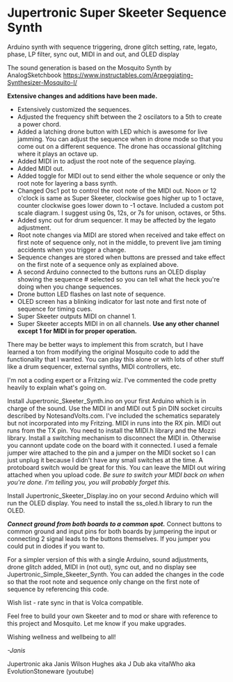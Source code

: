 # Jupertronic Super Skeeter Sequence Synth
Arduino synth with sequence triggering, drone glitch setting, rate, legato, phase, LP filter, sync out, MIDI in and out, and OLED display

The sound generation is based on the Mosquito Synth by AnalogSketchbook https://www.instructables.com/Arpeggiating-Synthesizer-Mosquito-I/

**Extensive changes and additions have been made.**
  - Extensively customized the sequences.
  - Adjusted the frequency shift between the 2 oscilators to a 5th to create a power chord.
  - Added a latching drone button with LED which is awesome for live jamming. You can adjust the sequence when in drone mode so that you come out on a different sequence. The drone has occassional glitching where it plays an octave up. 
  - Added MIDI in to adjust the root note of the sequence playing.
  - Added MIDI out.
  - Added toggle for MIDI out to send either the whole sequence or only the root note for layering a bass synth.
  - Changed Osc1 pot to control the root note of the MIDI out. Noon or 12 o'clock is same as Super Skeeter, clockwise goes higher up to 1 octave, counter clockwise goes lower down to -1 octave. Included a custom pot scale diagram. I suggest using 0s, 12s, or 7s for unison, octaves, or 5ths.
  - Added sync out for drum sequencer. It may be affected by the legato adjustment.
  - Root note changes via MIDI are stored when received and take effect on first note of sequence only, not in the middle, to prevent live jam timing accidents when you trigger a change.
  - Sequence changes are stored when buttons are pressed and take effect on the first note of a sequence only as explained above.
  - A second Arduino connected to the buttons runs an OLED display showing the sequence # selected so you can tell what the heck you're doing when you change sequences. 
  - Drone button LED flashes on last note of sequence. 
  - OLED screen has a blinking indicator for last note and first note of sequence for timing cues.
  - Super Skeeter outputs MIDI on channel 1.
  - Super Skeeter accepts MIDI in on all channels. **Use any other channel except 1 for MIDI in for proper operation.**

There may be better ways to implement this from scratch, but I have learned a ton from modifying the original Mosquito code to add the functionality that I wanted. You can play this alone or with lots of other stuff like a drum sequencer, external synths, MIDI controllers, etc. 

I'm not a coding expert or a Fritzing wiz. I've commented the code pretty heavily to explain what's going on. 

Install Jupertronic_Skeeter_Synth.ino on your first Arduino which is in charge of the sound. Use the MIDI in and MIDI out 5 pin DIN socket circuits described by NotesandVolts.com. I've included the schematics separately but not incorporated into my Fritzing. MIDI in runs into the RX pin. MIDI out runs from the TX pin. You need to install the MIDI.h library and the Mozzi library. Install a switching mechanism to disconnect the MIDI in. Otherwise you cannont update code on the board with it connected. I used a female jumper wire attached to the pin and a jumper on the MIDI socket so I can just unplug it because I didn't have any small switches at the time. A protoboard switch would be great for this. You can leave the MIDI out wiring attached when you upload code. _Be sure to switch your MIDI back on when you're done. I'm telling you, you will probably forget this._

Install Jupertronic_Skeeter_Display.ino on your second Arduino which will run the OLED display. You need to install the ss_oled.h library to run the OLED. 

**_Connect ground from both boards to a common spot._** Connect buttons to common ground and input pins for both boards by jumpering the input or connecting 2 signal leads to the buttons themselves. If you jumper you could put in diodes if you want to.

For a simpler version of this with a single Arduino, sound adjustments, drone glitch added, MIDI in (not out), sync out, and no display see Jupertronic_Simple_Skeeter_Synth. You can added the changes in the code so that the root note and sequence only change on the first note of sequence by referencing this code. 

Wish list - rate sync in that is Volca compatible.

Feel free to build your own Skeeter and to mod or share with reference to this project and Mosquito. Let me know if you make upgrades. 

Wishing wellness and wellbeing to all!

*-Janis*

Jupertronic aka Janis Wilson Hughes aka J Dub aka vitalWho aka EvolutionStoneware (youtube)
